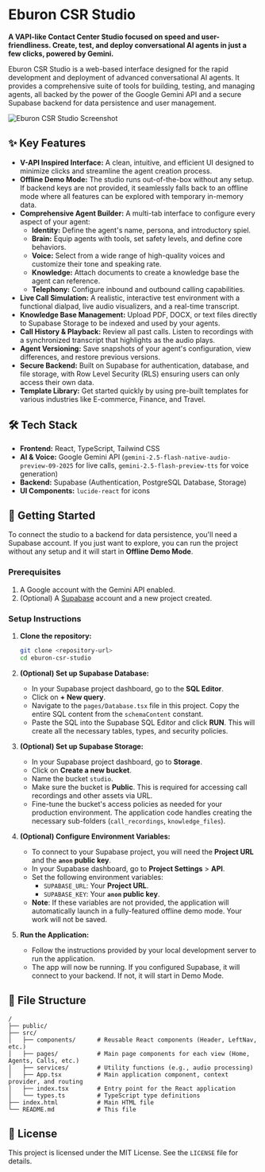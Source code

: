 # Eburon CSR Studio

**A VAPI-like Contact Center Studio focused on speed and user-friendliness. Create, test, and deploy conversational AI agents in just a few clicks, powered by Gemini.**

Eburon CSR Studio is a web-based interface designed for the rapid development and deployment of advanced conversational AI agents. It provides a comprehensive suite of tools for building, testing, and managing agents, all backed by the power of the Google Gemini API and a secure Supabase backend for data persistence and user management.

![Eburon CSR Studio Screenshot](https://i.imgur.com/your-screenshot.png) <!-- It's recommended to add a screenshot of the app -->

## ✨ Key Features

*   **V-API Inspired Interface:** A clean, intuitive, and efficient UI designed to minimize clicks and streamline the agent creation process.
*   **Offline Demo Mode:** The studio runs out-of-the-box without any setup. If backend keys are not provided, it seamlessly falls back to an offline mode where all features can be explored with temporary in-memory data.
*   **Comprehensive Agent Builder:** A multi-tab interface to configure every aspect of your agent:
    *   **Identity:** Define the agent's name, persona, and introductory spiel.
    *   **Brain:** Equip agents with tools, set safety levels, and define core behaviors.
    *   **Voice:** Select from a wide range of high-quality voices and customize their tone and speaking rate.
    *   **Knowledge:** Attach documents to create a knowledge base the agent can reference.
    *   **Telephony:** Configure inbound and outbound calling capabilities.
*   **Live Call Simulation:** A realistic, interactive test environment with a functional dialpad, live audio visualizers, and a real-time transcript.
*   **Knowledge Base Management:** Upload PDF, DOCX, or text files directly to Supabase Storage to be indexed and used by your agents.
*   **Call History & Playback:** Review all past calls. Listen to recordings with a synchronized transcript that highlights as the audio plays.
*   **Agent Versioning:** Save snapshots of your agent's configuration, view differences, and restore previous versions.
*   **Secure Backend:** Built on Supabase for authentication, database, and file storage, with Row Level Security (RLS) ensuring users can only access their own data.
*   **Template Library:** Get started quickly by using pre-built templates for various industries like E-commerce, Finance, and Travel.

## 🛠️ Tech Stack

*   **Frontend:** React, TypeScript, Tailwind CSS
*   **AI & Voice:** Google Gemini API (`gemini-2.5-flash-native-audio-preview-09-2025` for live calls, `gemini-2.5-flash-preview-tts` for voice generation)
*   **Backend:** Supabase (Authentication, PostgreSQL Database, Storage)
*   **UI Components:** `lucide-react` for icons

## 🚀 Getting Started

To connect the studio to a backend for data persistence, you'll need a Supabase account. If you just want to explore, you can run the project without any setup and it will start in **Offline Demo Mode**.

### Prerequisites

1.  A Google account with the Gemini API enabled.
2.  (Optional) A [Supabase](https://supabase.com/) account and a new project created.

### Setup Instructions

1.  **Clone the repository:**
    ```bash
    git clone <repository-url>
    cd eburon-csr-studio
    ```

2.  **(Optional) Set up Supabase Database:**
    *   In your Supabase project dashboard, go to the **SQL Editor**.
    *   Click on **+ New query**.
    *   Navigate to the `pages/Database.tsx` file in this project. Copy the entire SQL content from the `schemaContent` constant.
    *   Paste the SQL into the Supabase SQL Editor and click **RUN**. This will create all the necessary tables, types, and security policies.

3.  **(Optional) Set up Supabase Storage:**
    *   In your Supabase project dashboard, go to **Storage**.
    *   Click on **Create a new bucket**.
    *   Name the bucket `studio`.
    *   Make sure the bucket is **Public**. This is required for accessing call recordings and other assets via URL.
    *   Fine-tune the bucket's access policies as needed for your production environment. The application code handles creating the necessary sub-folders (`call_recordings`, `knowledge_files`).

4.  **(Optional) Configure Environment Variables:**
    *   To connect to your Supabase project, you will need the **Project URL** and the **`anon` public key**.
    *   In your Supabase dashboard, go to **Project Settings** > **API**.
    *   Set the following environment variables:
        *   `SUPABASE_URL`: Your **Project URL**.
        *   `SUPABASE_KEY`: Your **`anon` public key**.
    *   **Note**: If these variables are not provided, the application will automatically launch in a fully-featured offline demo mode. Your work will not be saved.

5.  **Run the Application:**
    *   Follow the instructions provided by your local development server to run the application.
    *   The app will now be running. If you configured Supabase, it will connect to your backend. If not, it will start in Demo Mode.

## 📂 File Structure

```
/
├── public/
├── src/
│   ├── components/      # Reusable React components (Header, LeftNav, etc.)
│   ├── pages/           # Main page components for each view (Home, Agents, Calls, etc.)
│   ├── services/        # Utility functions (e.g., audio processing)
│   ├── App.tsx          # Main application component, context provider, and routing
│   ├── index.tsx        # Entry point for the React application
│   └── types.ts         # TypeScript type definitions
├── index.html           # Main HTML file
└── README.md            # This file
```

## 📄 License

This project is licensed under the MIT License. See the `LICENSE` file for details.